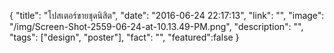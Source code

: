 {
  "title": "โปสเตอร์ขายชุดนิสิต",
  "date": "2016-06-24 22:17:13",
  "link": "",
  "image": "/img/Screen-Shot-2559-06-24-at-10.13.49-PM.png",
  "description": "",
  "tags": ["design", "poster"],
  "fact": "",
  "featured":false
}
